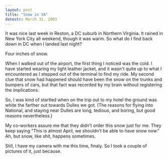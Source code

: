 ```yaml
---
layout: post
title: "Snow in VA"
datestr: March 31, 2003
---
```


It was nice last week in Reston, a DC suburb in Northern Virginia.  It rained in New York City all weekend, though it was warm.  So what do I find back down in DC when I landed last night?

Four inches of snow.

When I walked out of the airport, the first thing I noticed was the cold.  I have started wearing my light leather jacket, and it wasn't quite up to what I encountered as I stepped out of the terminal to find my ride.  My second clue that snow had happened should have been the snow on the trunks and bumpers of cars, but that fact was recorded by my brain without registering the implications.

So, I was kind of startled when on the trip out to my hotel the ground was white the farther out towards Dulles we got.  (The reasons for flying into National, and staying near Dulles are long, tedious, and boring, but good reasons nevertheless.)

My co-workers assure me that they didn't order this snow just for me.  They keep saying "This is almost April, we shouldn't be able to have snow now."  Ah, but snow, like shit, happens sometimes.

Still, I have my camera with me this time, finaly. So I took a couple of pictures of it, just because.

